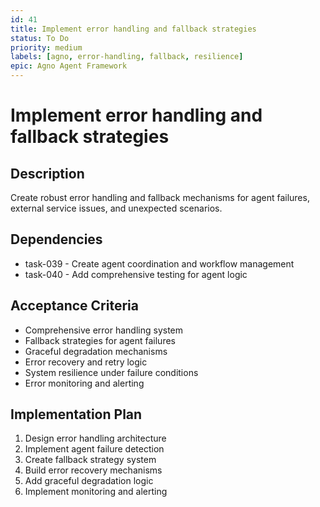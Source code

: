 ```yaml
---
id: 41
title: Implement error handling and fallback strategies
status: To Do
priority: medium
labels: [agno, error-handling, fallback, resilience]
epic: Agno Agent Framework
---
```


# Implement error handling and fallback strategies

## Description
Create robust error handling and fallback mechanisms for agent failures, external service issues, and unexpected scenarios.

## Dependencies
- task-039 - Create agent coordination and workflow management
- task-040 - Add comprehensive testing for agent logic

## Acceptance Criteria
- Comprehensive error handling system
- Fallback strategies for agent failures
- Graceful degradation mechanisms
- Error recovery and retry logic
- System resilience under failure conditions
- Error monitoring and alerting

## Implementation Plan
1. Design error handling architecture
2. Implement agent failure detection
3. Create fallback strategy system
4. Build error recovery mechanisms
5. Add graceful degradation logic
6. Implement monitoring and alerting